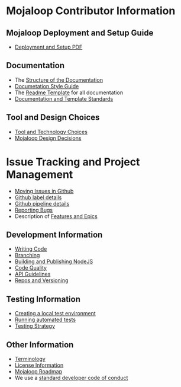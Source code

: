 # Mojaloop Contributor Information

## Mojaloop Deployment and Setup Guide
* [Deployment and Setup PDF](https://github.com/mojaloop/docs/blob/develop/WorkShops/Presentations/Mojaloop_Phase2_Wrap-up_Deployment-Day3_V2.0-published.pdf)

## Documentation
* The [Structure of the Documentation](Structure-of-the-Documentation.md)
* [Documetation Style Guide](Documentation-Style-Guide.md)
* The [Readme Template](README-Template.md) for all documentation
* [Documentation and Template Standards](Documentation-and-Template-Standards.md)

## Tool and Design Choices
* [Tool and Technology Choices](Tools-technology-and-process-choices.md)
* [Mojaloop Design Decisions](Decision-Items.md)

# Issue Tracking and Project Management
* [Moving Issues in Github](Moving-issues-from-docs-to-another-repo.md)
* [Github label details](GitHub-Labels.md)
* [Github pipeline details](pipeline.md)
* [Reporting Bugs](Reporting-Bugs.md)
* Description of [Features and Epics](Scenarios-and-Epics.md)

## Development Information
* [Writing Code](Writing-Code.md)
* [Branching](branching-Strategy.md)
* [Building and Publishing NodeJS](Build-and-Publish-NodeJS.md)
* [Code Quality](Code-Quality-Metrics.md)
* [API Guidelines](Pragmatic-REST-Guidelines.md)
* [Repos and Versioning](Repos-and-versioning.md)

## Testing Information
* [Creating a local test environment](https://github.com/mojaloop/interop-devops/blob/master/README.md)
* [Running automated tests](https://github.com/mojaloop/Docs#system-wide-testing)
* [Testing Strategy](Testing-strategy.md)

## Other Information
* [Terminology](terminology.md)
* [License Information](License.md)
* [Mojaloop Roadmap](roadmap.md)
* We use a [standard developer code of conduct](https://www.contributor-covenant.org/version/1/4/code-of-conduct.html)


